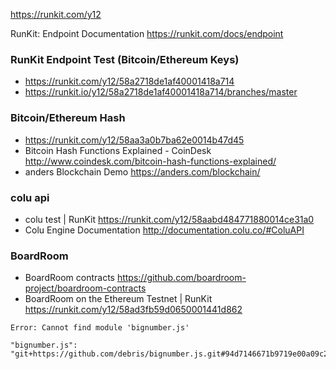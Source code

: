 https://runkit.com/y12

RunKit: Endpoint Documentation  https://runkit.com/docs/endpoint

### RunKit Endpoint Test (Bitcoin/Ethereum Keys)

* https://runkit.com/y12/58a2718de1af40001418a714
* https://runkit.io/y12/58a2718de1af40001418a714/branches/master

### Bitcoin/Ethereum Hash

* https://runkit.com/y12/58aa3a0b7ba62e0014b47d45
* Bitcoin Hash Functions Explained - CoinDesk http://www.coindesk.com/bitcoin-hash-functions-explained/
* anders Blockchain Demo https://anders.com/blockchain/

### colu api
* colu test | RunKit  https://runkit.com/y12/58aabd484771880014ce31a0
* Colu Engine Documentation  http://documentation.colu.co/#ColuAPI

### BoardRoom
* BoardRoom contracts https://github.com/boardroom-project/boardroom-contracts
* BoardRoom on the Ethereum Testnet | RunKit  https://runkit.com/y12/58ad3fb59d0650001441d862

```
Error: Cannot find module 'bignumber.js'

"bignumber.js": "git+https://github.com/debris/bignumber.js.git#94d7146671b9719e00a09c29b01a691bc85048c2"
```
